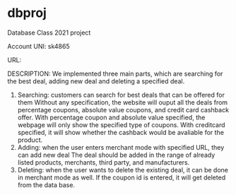 # dbproj
Database Class 2021 project

Account UNI: sk4865

URL:

DESCRIPTION:
We implemented three main parts, which are searching for the best deal, adding new deal
and deleting a specified deal.
1. Searching: customers can search for best deals that can be offered for them
	Without any specification, the website will ouput all the deals from percentage
		coupons, absolute value coupons, and credit card cashback offer.
	With percentage coupon and absolute value specified, the webpage will only show
		the specified type of coupons.
	With creditcard specified, it will show whether the cashback would be avaliable
		for the product.
2. Adding: when the user enters merchant mode with specified URL, they can add new deal
	The deal should be added in the range of already listed products, merchants,
		third party, and manufacturers.
3. Deleting: when the user wants to delete the existing deal, it can be done in merchant
	mode as well. If the coupon id is entered, it will get deleted from the data base.

